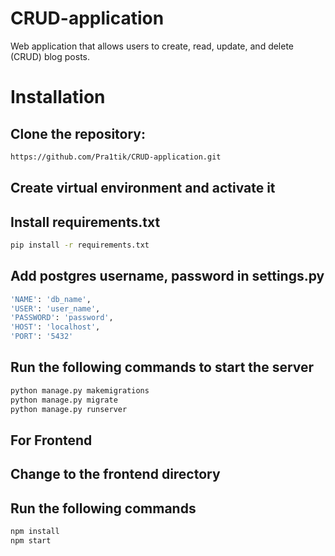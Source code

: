 # CRUD-application
Web application that allows users to create, read, update, and delete (CRUD) blog posts.

# Installation

## Clone the repository:
```bash
https://github.com/Pra1tik/CRUD-application.git
```

## Create virtual environment and activate it
## Install requirements.txt
```bash
pip install -r requirements.txt
```

## Add postgres username, password in settings.py
```bash
'NAME': 'db_name',
'USER': 'user_name',
'PASSWORD': 'password',
'HOST': 'localhost',
'PORT': '5432'
```

## Run the following commands to start the server
```bash
python manage.py makemigrations
python manage.py migrate
python manage.py runserver
```

## For Frontend

## Change to the frontend directory

## Run the following commands
```bash
npm install
npm start
```
